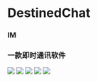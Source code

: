 # DestinedChat
### IM
### 一款即时通讯软件
![](https://github.com/hncboy/DestinedChat/raw/master/Screenshots/welcome.png)
![](https://github.com/hncboy/DestinedChat/raw/master/Screenshots/mine.png)
![](https://github.com/hncboy/DestinedChat/raw/master/Screenshots/conversation.png)
![](https://github.com/hncboy/DestinedChat/raw/master/Screenshots/contact.png)
![](https://github.com/hncboy/DestinedChat/raw/master/Screenshots/discover.png)